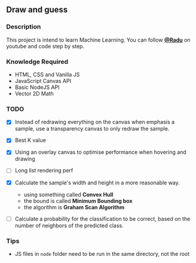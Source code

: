 ## Draw and guess

### Description

This project is intend to learn Machine Learning. You can follow <ins>__[@Radu](https://www.youtube.com/playlist?list=PLB0Tybl0UNfYe9aJXfWw-Dw_4VnFrqRC4)__</ins> on youtube and code step by step.

### Knowledge Required

- HTML, CSS and Vanilla JS
- JavaScript Canvas API
- Basic NodeJS API
- Vector 2D Math

### TODO

- [x] Instead of redrawing everything on the canvas when emphasis a sample,
use a transparency canvas to only redraw the sample.

- [x] Best K value

- [x] Using an overlay canvas to optimise performance when hovering and drawing

- [ ] Long list rendering perf

- [x] Calculate the sample's width and height in a more reasonable way. 
  - using something called **Convex Hull**
  - the bound is called **Minimum Bounding box**
  - the algorithm is __Graham Scan Algorithm__

- [ ] Calculate a probability for the classification to be correct, based on the 
number of neighbors of the predicted class.


### Tips
- JS files in `node` folder need to be run in the same directory, not the root
